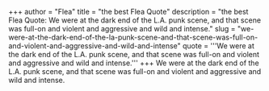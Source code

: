 +++
author = "Flea"
title = "the best Flea Quote"
description = "the best Flea Quote: We were at the dark end of the L.A. punk scene, and that scene was full-on and violent and aggressive and wild and intense."
slug = "we-were-at-the-dark-end-of-the-la-punk-scene-and-that-scene-was-full-on-and-violent-and-aggressive-and-wild-and-intense"
quote = '''We were at the dark end of the L.A. punk scene, and that scene was full-on and violent and aggressive and wild and intense.'''
+++
We were at the dark end of the L.A. punk scene, and that scene was full-on and violent and aggressive and wild and intense.
